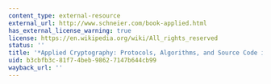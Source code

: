 ```yaml
---
content_type: external-resource
external_url: http://www.schneier.com/book-applied.html
has_external_license_warning: true
license: https://en.wikipedia.org/wiki/All_rights_reserved
status: ''
title: '*Applied Cryptography: Protocols, Algorithms, and Source Code in C*.'
uid: b3cbfb3c-81f7-4beb-9862-7147b644cb99
wayback_url: ''
---
```

